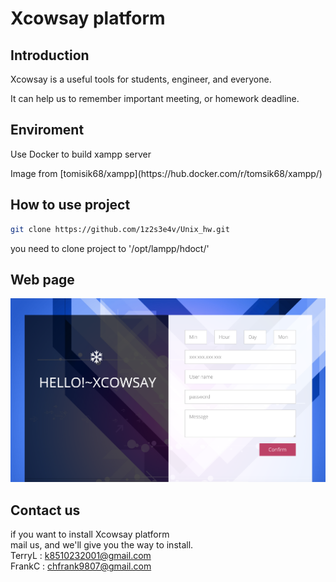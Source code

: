 # Xcowsay platform

## Introduction

<p>Xcowsay is a useful tools for students, engineer, and everyone.
<p>It can help us to remember important meeting, or homework deadline.

## Enviroment

<p>Use Docker to build xampp server 
<p>Image from [tomisik68/xampp](https://hub.docker.com/r/tomsik68/xampp/)

## How to use project

```bash
git clone https://github.com/1z2s3e4v/Unix_hw.git
```
<p> you need to clone project to '/opt/lampp/hdoct/'

## Web page

![interface](page_xcs/images/interface.jpg)

## Contact us

if you want to install Xcowsay platform
<br>
mail us, and we'll give you the way to install. 
<br>
TerryL : k8510232001@gmail.com
<br>
FrankC : chfrank9807@gmail.com

